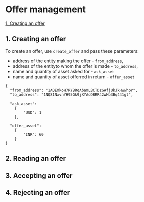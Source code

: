 # Offer management

[1. Creating an offer](#1-creating-an-offer)

## 1. Creating an offer
To create an offer, use `create_offer` and pass these parameters:
* address of the entity making the offer - `from_address`, 
* address of the entityto whom the offer is made - `to_address`, 
* name and quantity of asset asked for - `ask_asset` 
* name and quantity of asset offerred in return - `offer_asset`
```
{
  "from_address": "1AQEmkoH7RYBRqAbamLBCTDzGAfjUkJkHwwhpr",
  "to_address": "1NQ81NxvnYH95Gk9jXYAoDBRR42wHb3Bq441gt",

  "ask_asset": 
  	{
    	"USD": 1
  	},

  "offer_asset": 
  	{
    	"INR": 60
  	}
}
```

## 2. Reading an offer

## 3. Accepting an offer

## 4. Rejecting an offer
